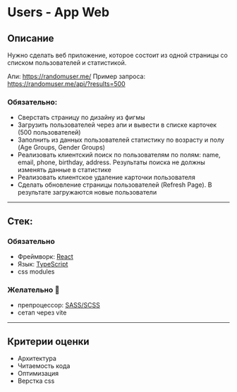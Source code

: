 # Users - App Web

## Описание

Нужно сделать веб приложение, которое состоит из одной страницы со списком пользователей и статистикой.

Апи: https://randomuser.me/
Пример запроса: https://randomuser.me/api/?results=500 

### Обязательно:

 - Сверстать страницу по дизайну из фигмы
 - Загрузить пользователей через апи и вывести в списке карточек (500 пользователей)
 - Заполнить из данных пользователей статистику по возрасту и полу (Age Groups, Gender Groups)
 - Реализовать клиентский поиск по пользователям по полям: name, email, phone, birthday, address. Результаты поиска не должны изменять данные в статистике
 - Реализовать клиентское удаление карточки пользователя
 - Сделать обновление страницы пользователей (Refresh Page). В результате загружаются новые пользователи


---

## Стек:

### Обязательно

- Фреймворк: [React](https://reactjs.org/)
- Язык: [TypeScript](https://www.typescriptlang.org)
- css modules

### Желательно 🙂

- препроцессор: [SASS/SCSS](https://sass-lang.com/)
- сетап через vite

---

## Критерии оценки

- Архитектура
- Читаемость кода
- Оптимизация
- Верстка css